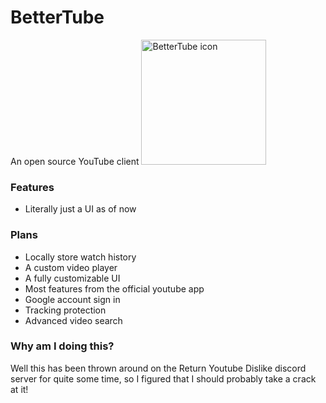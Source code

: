 # BetterTube
An open source YouTube client
<img src="https://github.com/Frontesque/BetterTube/raw/main/Icons/BetterTube.png" alt="BetterTube icon" width="200"/>


### Features
- Literally just a UI as of now

### Plans
- Locally store watch history
- A custom video player
- A fully customizable UI
- Most features from the official youtube app
- Google account sign in
- Tracking protection
- Advanced video search

### Why am I doing this?
Well this has been thrown around on the Return Youtube Dislike discord server for quite some time, so I figured that I should probably take a crack at it!
